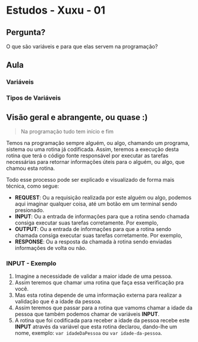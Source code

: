 # Estudos - Xuxu - 01

## Pergunta?

O que são variáveis e para que elas servem na programação?

## Aula

### Variáveis

### Tipos de Variáveis

## Visão geral e abrangente, ou quase :)

> Na programação tudo tem início e fim

Temos na programação sempre alguém, ou algo, chamando um programa, sistema ou uma rotina já codificada. Assim, teremos a execução desta rotina que terá o código fonte responsável por executar as tarefas necessárias para retornar informações úteis para o alguém, ou algo, que chamou esta rotina.

Todo esse processo pode ser explicado e visualizado de forma mais técnica, como segue:

- **REQUEST**: Ou a requisição realizada por este alguém ou algo, podemos aqui imaginar qualquer coisa, até um botão em um terminal sendo presionado.
- **INPUT**: Ou a entrada de informações para que a rotina sendo chamada consiga executar suas tarefas corretamente. Por exemplo, 
- **OUTPUT**: Ou a entrada de informações para que a rotina sendo chamada consiga executar suas tarefas corretamente. Por exemplo, 
- **RESPONSE**: Ou a resposta da chamada à rotina sendo enviadas informações de volta ou não.

### INPUT - Exemplo

1. Imagine a necessidade de validar a maior idade de uma pessoa. 
2. Assim teremos que chamar uma rotina que faça essa verificação pra você. 
3. Mas esta rotina depende de uma informação externa para realizar a validação que é a idade da pessoa.
4. Assim teremos que passar para a rotina que vamoms chamar a idade da pessoa que também podemos chamar de variáveis **INPUT**.
5. A rotina que foi codificada para receber a idade da pessoa recebe este **INPUT** através da variável que esta rotina declarou, dando-lhe um nome, exemplo: `var idadeDaPessoa` ou `var idade-da-pessoa`.

